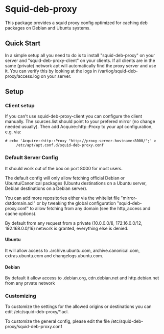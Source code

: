 Squid-deb-proxy
===============

This package provides a squid proxy config optimized for caching
deb packages on Debian and Ubuntu systems.

Quick Start
-----------

In a simple setup all you need to do is to install "squid-deb-proxy"
on your server and "squid-deb-proxy-client" on your clients. If all
clients are in the same (private) network apt will automatically
find the proxy server and use it. You can verify this by looking at
the logs in /var/log/squid-deb-proxy/access.log on your server.


Setup
-----

### Client setup

If you can't use squid-deb-proxy-client you can configure the
client manually. The sources.list should point to your prefered
mirror (no change needed usually). Then add Acquire::http::Proxy
to your apt configuration, e.g. via:

    # echo 'Acquire::http::Proxy "http://proxy-server-hostname:8000/";' >
         /etc/apt/apt.conf.d/squid-deb-proxy.conf


### Default Server Config

It should work out of the box on port 8000 for most users.

The default config will only allow fetching official Debian or
Ubuntu/Canonical packages (Ubuntu destinations on a Ubuntu server,
Debian destinations on a Debian server).

You can add more repositories either via the whitelist file
"mirror-dstdomain.acl" or by tweaking the global configuration
"squid-deb-proxy.conf" to allow fetching from any domain (see the
http_access and cache options).

By default from any request from a private (10.0.0.0/8, 172.16.0.0/12,
192.168.0.0/16) network is granted, everything else is denied.

#### Ubuntu

It will allow access to .archive.ubuntu.com, archive.canonical.com,
extras.ubuntu.com and changelogs.ubuntu.com.

#### Debian

By default it allow access to .debian.org, cdn.debian.net and
http.debian.net from any prvate network

### Customizing

To customize the settings for the allowed origins or destinations you
can edit /etc/squid-deb-proxy/*.acl.

To customize the general config, please edit the file
/etc/squid-deb-proxy/squid-deb-proxy.conf

